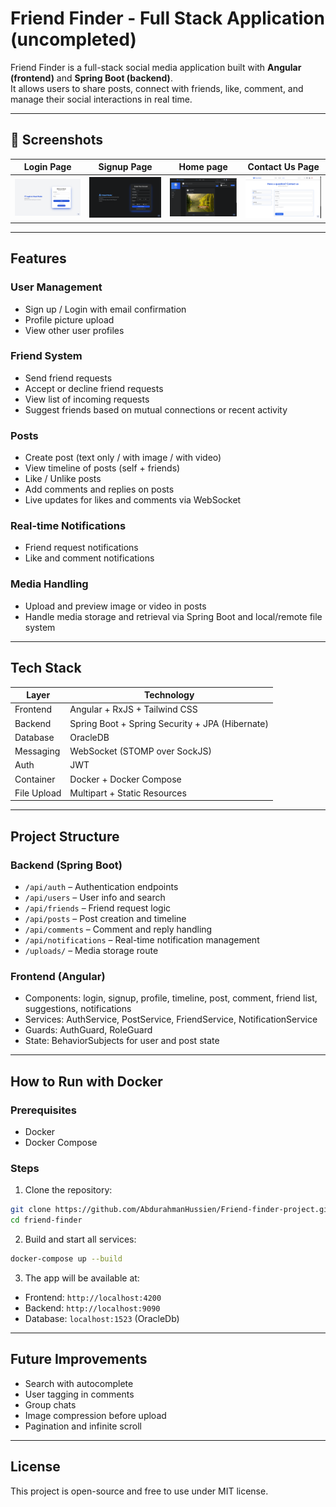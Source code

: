 
# Friend Finder - Full Stack Application (uncompleted)

Friend Finder is a full-stack social media application built with **Angular (frontend)** and **Spring Boot (backend)**.  
It allows users to share posts, connect with friends, like, comment, and manage their social interactions in real time.

---

## 📸 Screenshots

| Login Page | Signup Page | Home page | Contact Us Page |
|------------|-------------|-----------|-----------------|
| ![Login Page](/screenshots/Screenshot1.png) |  ![Signup(Darkmode)](/screenshots/Screenshot2.png) | ![Home](/screenshots/Screenshot3.png) | ![contactUs](/screenshots/Screenshot4.png)

---

## Features

### User Management
- Sign up / Login with email confirmation
- Profile picture upload
- View other user profiles

### Friend System
- Send friend requests
- Accept or decline friend requests
- View list of incoming requests
- Suggest friends based on mutual connections or recent activity

### Posts
- Create post (text only / with image / with video)
- View timeline of posts (self + friends)
- Like / Unlike posts
- Add comments and replies on posts
- Live updates for likes and comments via WebSocket

### Real-time Notifications
- Friend request notifications
- Like and comment notifications

### Media Handling
- Upload and preview image or video in posts
- Handle media storage and retrieval via Spring Boot and local/remote file system

---

## Tech Stack

| Layer       | Technology             |
|-------------|------------------------|
| Frontend    | Angular + RxJS + Tailwind CSS |
| Backend     | Spring Boot + Spring Security + JPA (Hibernate) |
| Database    | OracleDB             |
| Messaging   | WebSocket (STOMP over SockJS) |
| Auth        | JWT                    |
| Container   | Docker + Docker Compose |
| File Upload | Multipart + Static Resources |

---

## Project Structure

### Backend (Spring Boot)
- `/api/auth` – Authentication endpoints
- `/api/users` – User info and search
- `/api/friends` – Friend request logic
- `/api/posts` – Post creation and timeline
- `/api/comments` – Comment and reply handling
- `/api/notifications` – Real-time notification management
- `/uploads/` – Media storage route

### Frontend (Angular)
- Components: login, signup, profile, timeline, post, comment, friend list, suggestions, notifications
- Services: AuthService, PostService, FriendService, NotificationService
- Guards: AuthGuard, RoleGuard
- State: BehaviorSubjects for user and post state

---

## How to Run with Docker

### Prerequisites

- Docker
- Docker Compose

### Steps

1. Clone the repository:

```bash
git clone https://github.com/AbdurahmanHussien/Friend-finder-project.git
cd friend-finder
````

2. Build and start all services:

```bash
docker-compose up --build
```

3. The app will be available at:

* Frontend: `http://localhost:4200`
* Backend: `http://localhost:9090`
* Database: `localhost:1523` (OracleDb)

---


## Future Improvements

* Search with autocomplete
* User tagging in comments
* Group chats
* Image compression before upload
* Pagination and infinite scroll

---

## License

This project is open-source and free to use under MIT license.

